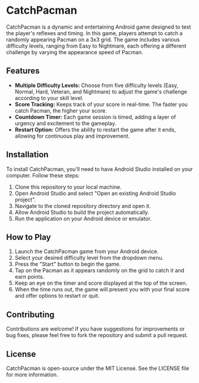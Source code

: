 # CatchPacman

CatchPacman is a dynamic and entertaining Android game designed to test the player's reflexes and timing. In this game, players attempt to catch a randomly appearing Pacman on a 3x3 grid. The game includes various difficulty levels, ranging from Easy to Nightmare, each offering a different challenge by varying the appearance speed of Pacman.

## Features

- **Multiple Difficulty Levels:** Choose from five difficulty levels (Easy, Normal, Hard, Veteran, and Nightmare) to adjust the game's challenge according to your skill level.
- **Score Tracking:** Keeps track of your score in real-time. The faster you catch Pacman, the higher your score.
- **Countdown Timer:** Each game session is timed, adding a layer of urgency and excitement to the gameplay.
- **Restart Option:** Offers the ability to restart the game after it ends, allowing for continuous play and improvement.

## Installation

To install CatchPacman, you'll need to have Android Studio installed on your computer. Follow these steps:

1. Clone this repository to your local machine.
2. Open Android Studio and select "Open an existing Android Studio project".
3. Navigate to the cloned repository directory and open it.
4. Allow Android Studio to build the project automatically.
5. Run the application on your Android device or emulator.

## How to Play

1. Launch the CatchPacman game from your Android device.
2. Select your desired difficulty level from the dropdown menu.
3. Press the "Start" button to begin the game.
4. Tap on the Pacman as it appears randomly on the grid to catch it and earn points.
5. Keep an eye on the timer and score displayed at the top of the screen.
6. When the time runs out, the game will present you with your final score and offer options to restart or quit.

## Contributing

Contributions are welcome! If you have suggestions for improvements or bug fixes, please feel free to fork the repository and submit a pull request.

## License

CatchPacman is open-source under the MIT License. See the LICENSE file for more information.

